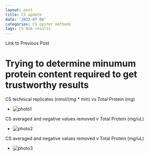 ```yaml
---
layout: post
title: CS update
date: '2022-07-08'
categories: CS oyster methods
tags: CS BSA results
---
```


Link to Previous Post [](https://github.com/ocattau/notebook-2/edit/master/_posts/2022-07-08-CS8_CSupdate.md)

# Trying to determine minumum protein content required to get trustworthy results

CS technical replicates (nmol/(mg * min) vs Total Protein (mg) 
- ![photo1](https://raw.githubusercontent.com/mattgeorgephd/NOPP-gigas-ploidy-temp/main/202107_EXP2/citrate_synthase/plots/figure2c.png)

CS averaged and negative values removed v Total Protein (mg/uL) 
- ![photo2](https://raw.githubusercontent.com/mattgeorgephd/NOPP-gigas-ploidy-temp/main/202107_EXP2/citrate_synthase/plots/fig%202c%20with%20labels.png)

CS averaged and negative values removed v Total Protein (mg/uL) 
- ![photo3](https://raw.githubusercontent.com/mattgeorgephd/NOPP-gigas-ploidy-temp/main/202107_EXP2/citrate_synthase/plots/fig%202a%20with%20labels.png)
